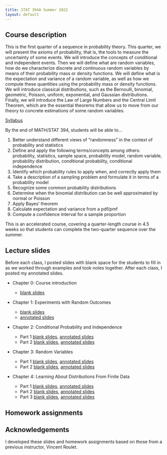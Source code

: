 ```yaml
---
title: STAT 394A Summer 2022
layout: default
---
```


## Course description

This is the first quarter of a sequence in probability theory. This quarter, we will present the axioms of probability, that is, the tools to measure the uncertainty of some events. We will introduce the concepts of conditional and independent events. Then we will define what are random variables, how do we characterize discrete and continuous random variables by means of their probability mass or density functions. We will define what is the expectation and variance of a random variable, as well as how we compute these quantities using the probability mass or density functions. We will introduce classical distributions, such as the Bernoulli, binomial, geometric, Poisson, uniform, exponential, and Gaussian distributions. Finally, we will introduce the Law of Large Numbers and the Central Limit Theorem, which are the essential theorems that allow us to move from our theory to concrete estimations of some random variables.

[Syllabus](STAT394_syllabus_2022_summer_Kunke.pdf)

By the end of MATH/STAT 394, students will be able to...

1. Better understand different views of “randomness” in the context of probability and statistics
2. Define and apply the following terms/concepts among others: probability, statistics, sample space, probability model, random variable, probability distribution, conditional probability, conditional independence
3. Identify which probability rules to apply when, and correctly apply them
4. Take a description of a sampling problem and formulate it in terms of a probability model
5. Recognize some common probability distributions
6. Determine when the binomial distribution can be well approximated by normal or Poisson
7. Apply Bayes’ theorem
8. Calculate expectation and variance from a pdf/pmf
9. Compute a confidence interval for a sample proportion

This is an accelerated course, covering a quarter-length course in 4.5 weeks so that students can complete the two-quarter sequence over the summer.

## Lecture slides

Before each class, I posted slides with blank space for the students to fill in as we worked through examples and took notes together. After each class, I posted my annotated slides.

- Chapter 0: Course introduction
    - [blank slides](Slides/STAT394_Chapter0_Intro_slides.pdf)
  
- Chapter 1: Experiments with Random Outcomes
    - [blank slides](Slides/STAT394_Chapter1_slides.pdf)
    - [annotated slides](Slides_Annotated/STAT394_Chapter1_Lecture01_allnotes.pdf)
  
- Chapter 2: Conditional Probability and Independence
    - Part 1 [blank slides](Slides/STAT394_Chapter2_Part1_slides.pdf), [annotated slides](Slides_Annotated/STAT394_Chapter2_Lec1_up_to_indep_and_RVs.pdf)
    - Part 2 [blank slides](Slides/STAT394_Chapter2_Part2_slides.pdf), [annotated slides](Slides_Annotated/STAT394_Chapter2_Lec2_restofchapter2.pdf)

- Chapter 3: Random Variables
    - Part 1 [blank slides](Slides/STAT394_Chapter3_Part1_slides.pdf), [annotated slides](Slides_Annotated/STAT394_Chapter3_Lec1_pdf_cdf.pdf)
    - Part 2 [blank slides](Slides/STAT394_Chapter3_Part2_slides.pdf), [annotated slides](Slides_Annotated/STAT394_Chapter3_Lec2.pdf)

- Chapter 4: Learning About Distributions From Finite Data
    - Part 1 [blank slides](Slides/STAT394_Chapter4beyond_Part1_slides.pdf), [annotated slides](Slides_Annotated/STAT394_Chapter4beyond_Lec1_transf_conc_ineq.pdf)
    - Part 2 [blank slides](Slides/STAT394_Chapter4beyond_Part2_slides.pdf), [annotated slides](Slides_Annotated/STAT394_Chapter4beyond_Lec2.pdf)
    - Part 3 [blank slides](Slides/STAT394_Chapter4beyond_Part3_slides.pdf), [annotated slides](Slides_Annotated/STAT394_Chapter4beyond_Lec3.pdf)

## Homework assignments

## Acknowledgements

I developed these slides and homework assignments based on those from a previous instructor, Vincent Roulet.

